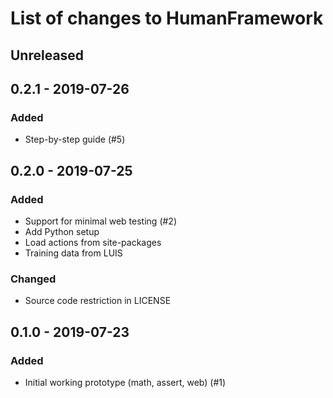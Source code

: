 # List of changes to HumanFramework

## Unreleased

## 0.2.1 - 2019-07-26
### Added
- Step-by-step guide (#5)

## 0.2.0 - 2019-07-25
### Added
- Support for minimal web testing (#2)
- Add Python setup
- Load actions from site-packages
- Training data from LUIS

### Changed
- Source code restriction in LICENSE

## 0.1.0 - 2019-07-23
### Added
- Initial working prototype (math, assert, web) (#1)

